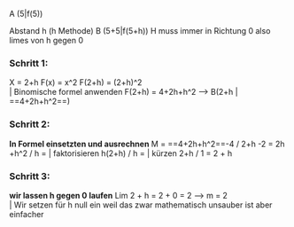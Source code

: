 A (5|f(5))

Abstand h (h Methode)
B (5+5|f(5+h))
H muss immer in Richtung 0 also limes von h gegen 0

### Schritt 1:
X = 2+h
F(x) = x^2
F(2+h) = (2+h)^2                                                               
| Binomische formel anwenden
F(2+h) = 4+2h+h^2 —> B(2+h | ==4+2h+h^2==)

### Schritt 2: 
**In Formel einsetzten und ausrechnen**
M = ==4+2h+h^2==-4 / 2+h -2 =
2h +h^2 / h =                                       | faktorisieren 
h(2+h) / h =                                          | kürzen
2+h / 1 =
2 + h

### Schritt 3:
**wir lassen h gegen 0 laufen**
Lim 2 + h = 2 + 0 = 2 —> m = 2               
| Wir setzen für h null ein weil das zwar mathematisch unsauber ist aber einfacher 

